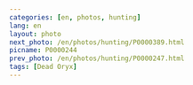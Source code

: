 ```yaml
---
categories: [en, photos, hunting]
lang: en
layout: photo
next_photo: /en/photos/hunting/P0000389.html
picname: P0000244
prev_photo: /en/photos/hunting/P0000247.html
tags: [Dead Oryx]
---
```

